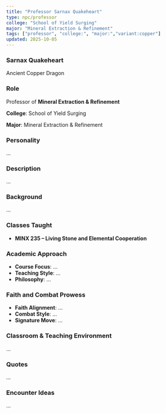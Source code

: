 ```yaml
---
title: "Professor Sarnax Quakeheart"
type: npc/professor
college: "School of Yield Surging"
major: "Mineral Extraction & Refinement"
tags: ["professor", "college:", "major:","variant:copper"]
updated: 2025-10-05
---
```

### Sarnax Quakeheart

Ancient Copper Dragon

### Role

Professor of **Mineral Extraction & Refinement**

**College**: School of Yield Surging

**Major**: Mineral Extraction & Refinement

### Personality

...

### Description

...

### Background

...

### Classes Taught

- **MINX 235 – Living Stone and Elemental Cooperation**

### Academic Approach

- **Course Focus**: ...
- **Teaching Style**: ...
- **Philosophy**: ...

### Faith and Combat Prowess

- **Faith Alignment**: ...
- **Combat Style**: ...
- **Signature Move**: ...

### Classroom & Teaching Environment

...

### Quotes

...

### Encounter Ideas

...
